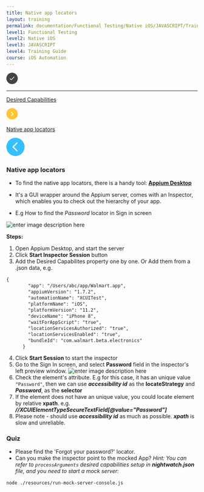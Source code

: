 ```yaml
---
title: Native app locators
layout: training
permalink: documentation/Functional Testing/Native iOS/JAVASCRIPT/Training Guide/iOS Automation/Native app locators
level1: Functional Testing
level2: Native iOS
level3: JAVASCRIPT
level4: Training Guide
course: iOS Automation
---
```

<div class="sidebar">
<div class="training-doc-link">
<div class ="training-doc-link-left">
<img class="training-doc-link-left__img" src="/images/training/checked.png" srcset="/images/training/checked@2x.png 2x, /images/training/checked@3x.png 3x" /><hr class="training-doc-link-left__hr training-doc-link-left__hr-completed" /></div>
<p class="training-doc-link__text">
<a class="training-doc-link__text-completed" href="./Desired Capabilities">Desired Capabilities</a></p>
</div>
<div class="training-doc-link">
<div class ="training-doc-link-left">
<img class="training-doc-link-left__img" src="/images/training/actived.png" srcset="/images/training/actived@2x.png 2x, /images/training/actived@3x.png 3x" /></div>
<p class="training-doc-link__text">
<a class="training-doc-link__text-current" href="./Native app locators">Native app locators</a></p>
</div>
</div>
<div class="training-doc-nav-btn">
<a href="./Desired Capabilities"><img src="/images/training/btn-left.png" srcset="/images/training/btn-left@2x.png 2x, /images/training/btn-left@3x.png 3x" /></a>
</div>
<div class="training-content markdown">
<h3>Native app locators</h3>
<ul>
<li><p>To find the native app locators, there is a handy tool:
<strong><a href="https://github.com/appium/appium-desktop">Appium Desktop</a></strong></p></li>
<li><p>It's a GUI wrapper around the Appium server, comes with an Inspector, which enables you to check out the hierarchy of your app.</p></li>
<li><p>E.g How to find the <em>Password</em> locator in Sign in screen</p></li>
</ul>
<p><img src="../../../images/SignIn.png" alt="enter image description here"></p>
<p><strong>Steps:</strong></p>
<ol>
<li>Open Appium Desktop, and start the server</li>
<li>Click <strong>Start Inspector Session</strong> button</li>
<li>Add the Desired Capabilites property one by one. Or Add them from a .json data, e.g.</li>
</ol>
<pre><code class="language-bash">{
        &quot;app&quot;: &quot;/Users/abc/app/Walmart.app&quot;,
        &quot;appiumVersion&quot;: &quot;1.7.2&quot;,
        &quot;automationName&quot;: &quot;XCUITest&quot;,
        &quot;platformName&quot;: &quot;iOS&quot;,
        &quot;platformVersion&quot;: &quot;11.2&quot;,
        &quot;deviceName&quot;: &quot;iPhone 8&quot;,
        &quot;waitForAppScript&quot;: &quot;true&quot;,
        &quot;locationServicesAuthorized&quot;: &quot;true&quot;,
        &quot;locationServicesEnabled&quot;: &quot;true&quot;,
        &quot;bundleId&quot;: &quot;com.walmart.beta.electronics&quot;
      }
</code></pre>
<ol start="4">
<li>Click <strong>Start Session</strong> to start the inspector</li>
<li>Go to the Sign In screen, and select <strong>Password</strong> field in the inspector's left preview window.
<img src="../../../images/Locators.png" alt="enter image description here"></li>
<li>Check the element's attribute. E.g for this case, it has an unique value <code>&quot;Password&quot;</code>, then we can use <strong><em>accessibility id</em></strong> as the <strong>locateStrategy</strong> and <strong><em>Password</em></strong>, as the <strong>selector</strong></li>
<li>If the element does not have an unique value, you could locate element by relative <strong>xpath</strong>. e.g. <strong><em>//XCUIElementTypeSecureTextField[@value=&quot;Password&quot;]</em></strong></li>
<li>Please note - should use <strong><em>accessibility id</em></strong> as much as possible.  <strong><em>xpath</em></strong> is slow and unreliable.</li>
</ol>
<h3>Quiz</h3>
<ul>
<li>Please find the 'Forgot your password?' locator.</li>
<li>Can you make the inspector point to the mocked App? <em>Hint: You can refer to <code>processArguments</code> desired capabilities setup in <strong>nightwatch.json</strong> file, and you need to start a mock server:</em></li>
</ul>
<pre><code class="language-bash">node ./resources/run-mock-server-console.js
</code></pre>
</div>
<div class="training-doc-nav-btn">
</div>
